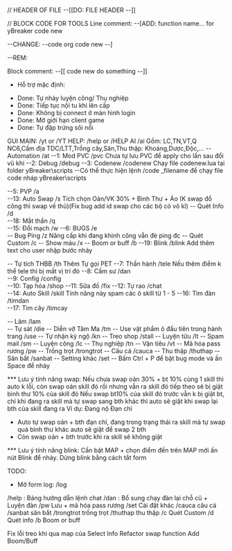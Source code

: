 // HEADER OF FILE
--[[DO: FILE HEADER --]]

// BLOCK CODE FOR TOOLS
Line comment:
--[ADD: function name... for yBreaker
	code new

--CHANGE: 
--code org
  code new
--]

--REM:

Block comment:
--[[ code 
	new 
	do
	something
--]]


- Hỗ trợ mặc định:
+ Done: Tự nhảy luyện công/ Thụ nghiệp
+ Done: Tiếp tục nội tu khi lên cấp
+ Done: Không bị connect ở màn hình login
+ Done: Mở giới hạn client game
+ Done: Tự đập trứng sôi nổi

GUI MAIN: /yt or /YT
HELP: /help or /HELP
AI			 /ai 		Gồm: LC,TN,VT,Q NC6,Cấm địa TDC/LTT,Trồng cây,Săn,Thu thập: Khoáng,Dược,Độc,...
-- Automation    /at
--1: Mod PVC   	 /pvc		Chưa tự lưu PVC để apply cho lần sau đổi vũ khí
--2: Debug    	 /debug
--3: Codenew	 /codenew	Chạy file codenew.lua tại folder yBreaker\scripts
--Có thể thực hiện lệnh /code _filename để chạy file code nháp yBreaker\scripts

--5: PVP		 /a 		
--13: Auto Swap	 /s  		Tích chọn Oản/VK 30% + Bình Thư + Áo (K swap đồ công thì swap về thủ)(Fix bug add id swap cho các bộ có võ kĩ)
-- Quét Info	 /d			
--18: Mắt thần	 /q		
--15: Đổi mạch	 /w
--6: BUGS		 /e  		
-- Bug Ping  	 /z			Nâng cấp khi đang khinh công vẫn đè ping đc
-- Quét Custom	 /c
-- Show máu  	 /x
-- Boom or buff  /b
--19: Blink	 	 /blink     Add thêm text cho user nhập bước nhảy

-- Tự tích THBB  /th 		Thêm Tự gọi PET
--7: Thần hành	 /tele  	Nếu thêm điểm k thể tele thì bị mất vị trí đó
--8: Cầm sư	 /dan		
--9: Config	 	 /config    
--10: Tạp hóa	 /shop
--11: Sữa đồ	 /fix
--12: Tự rao	 /chat		
--14: Auto Skill /skill		Tính năng này spam các ô skill từ 1 - 5
--16: Tìm đàn	 /timdan 	
--17: Tìm cây	 /timcay 	


-- Lãm	 /lam	
-- Tự sát /die
-- Diễn vỡ Tâm Ma		/tm
-- Use vật phẩm ô đầu tiên trong hành trang /use
-- Tự nhận kỳ ngộ 		/kn
-- Treo shop			/stall
-- Luyện tửu			/lt
-- Spam mail			/sm
-- Luyện công			/lc
-- Thụ nghiệp			/tn
-- Vận tiêu				/vt
-- Mã hóa pass rương 	/pw 
-- Trồng trọt			/trongtrot
-- Câu cá				/cauca
-- Thu thập				/thuthap
-- Săn bắt				/sanbat
-- Setting khác			/set
-- Bấm Ctrl + P để bật bug mode và ấn Space để nhảy

*** Lưu ý tính năng swap:
Nếu chưa swap oản 30% + bt 10% cùng 1 skill thì auto k lỗi, còn swap oản skill đó rồi nhưng vẫn ra skill đó tiếp theo sẽ bị giật bình thư 10% của skill đó
Nếu swap bt10% của skill đó trước vẫn k bị giật bt, chỉ khi đang ra skill mà tự swap sang bth khác thì auto sẽ giật khi swap lại bth của skill đang ra
Ví dụ: Đang nộ Đạn chỉ
* Auto tự swap oản + bth đạn chỉ, đang trong trạng thái ra skill mà tự swap quá bình thư khác auto sẽ giật để swap 2 bth
* Còn swap oản + bth trước khi ra skill sẽ không giật

*** Lưu ý tính năng blink: 
Cần bật MAP + chọn điểm đến trên MAP mới ấn nút Blink để nhảy.
Dừng blink bằng cách tắt form

TODO:
- Mở form log: /log

/help : Bảng hướng dẫn lệnh chat
/dan : Bổ sung chạy đàn lại chỗ cũ + Luyện đàn
/pw Lưu + mã hóa pass rương
/set Cài đặt khác
/cauca câu cá
/sanbat săn bắt
/trongtrot trồng trọt
/thuthap thu thập
/c Quét Custom
/d Quét info
/b Boom or buff

Fix lỗi treo khi qua map của Select Info
Refactor swap function
Add Boom/Buff



